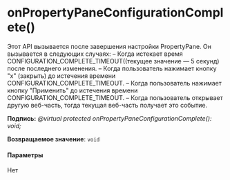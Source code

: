 # <a name="onpropertypaneconfigurationcomplete"></a>onPropertyPaneConfigurationComplete()




Этот API вызывается после завершения настройки PropertyPane. Он вызывается в следующих случаях: – Когда истекает время CONFIGURATION_COMPLETE_TIMEOUT((текущее значение — 5 секунд) после последнего изменения. – Когда пользователь нажимает кнопку "x" (закрыть) до истечения времени CONFIGURATION_COMPLETE_TIMEOUT. – Когда пользователь нажимает кнопку "Применить" до истечения времени CONFIGURATION_COMPLETE_TIMEOUT. – Когда пользователь открывает другую веб-часть, тогда текущая веб-часть получает это событие.

**Подпись:** _@virtual protected onPropertyPaneConfigurationComplete(): void;_

**Возвращаемое значение**: `void`





#### <a name="parameters"></a>Параметры
Нет


